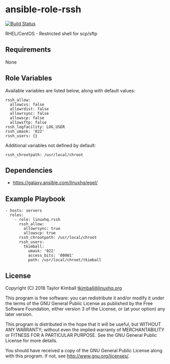 # ansible-role-rssh

[![Build Status](https://travis-ci.org/linuxhq/ansible-role-rssh.svg?branch=master)](https://travis-ci.org/linuxhq/ansible-role-rssh)

RHEL/CentOS - Restricted shell for scp/sftp

## Requirements

None

## Role Variables

Available variables are listed below, along with default values:

    rssh_allow:
      allowcvs: false
      allowrdist: false
      allowrsync: false
      allowscp: false
      allowsftp: false
    rssh_logfacility: LOG_USER
    rssh_umask: '022'
    rssh_users: {}

Additional variables not defined by default:

    rssh_chrootpath: /usr/local/chroot

## Dependencies

 * https://galaxy.ansible.com/linuxhq/epel/

## Example Playbook

    - hosts: servers
      roles:
        - role: linuxhq.rssh
          rssh_allow:
            allowrsync: true
            allowscp: true
          rssh_chrootpath: /usr/local/chroot
          rssh_users:
            tkimball:
              umask: '022'
              access_bits: '00001'
              path: /usr/local/chroot/tkimball

## License

Copyright (C) 2018 Taylor Kimball <tkimball@linuxhq.org>

This program is free software: you can redistribute it and/or modify
it under the terms of the GNU General Public License as published by
the Free Software Foundation, either version 3 of the License, or
(at your option) any later version.

This program is distributed in the hope that it will be useful,
but WITHOUT ANY WARRANTY; without even the implied warranty of
MERCHANTABILITY or FITNESS FOR A PARTICULAR PURPOSE. See the
GNU General Public License for more details.

You should have received a copy of the GNU General Public License
along with this program. If not, see <http://www.gnu.org/licenses/>.
